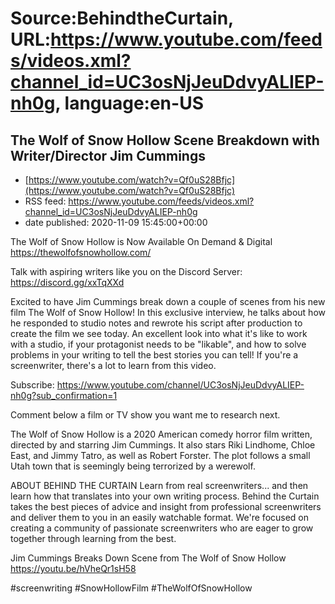 # Source:BehindtheCurtain, URL:https://www.youtube.com/feeds/videos.xml?channel_id=UC3osNjJeuDdvyALIEP-nh0g, language:en-US

## The Wolf of Snow Hollow Scene Breakdown with Writer/Director Jim Cummings
 - [https://www.youtube.com/watch?v=Qf0uS28Bfjc](https://www.youtube.com/watch?v=Qf0uS28Bfjc)
 - RSS feed: https://www.youtube.com/feeds/videos.xml?channel_id=UC3osNjJeuDdvyALIEP-nh0g
 - date published: 2020-11-09 15:45:00+00:00

The Wolf of Snow Hollow is Now Available On Demand & Digital https://thewolfofsnowhollow.com/

Talk with aspiring writers like you on the Discord Server: https://discord.gg/xxTqXXd

Excited to have Jim Cummings break down a couple of scenes from his new film The Wolf of Snow Hollow! In this exclusive interview, he talks about how he responded to studio notes and rewrote his script after production to create the film we see today.  An excellent look into what it's like to work with a studio, if your protagonist needs to be "likable", and how to solve problems in your writing to tell the best stories you can tell! If you're a screenwriter, there's a lot to learn from this video.

Subscribe: https://www.youtube.com/channel/UC3osNjJeuDdvyALIEP-nh0g?sub_confirmation=1

Comment below a film or TV show you want me to research next.

The Wolf of Snow Hollow is a 2020 American comedy horror film written, directed by and starring Jim Cummings. It also stars Riki Lindhome, Chloe East, and Jimmy Tatro, as well as Robert Forster. The plot follows a small Utah town that is seemingly being terrorized by a werewolf.

ABOUT BEHIND THE CURTAIN
Learn from real screenwriters... and then learn how that translates into your own writing process. Behind the Curtain takes the best pieces of advice and insight from professional screenwriters and deliver them to you in an easily watchable format. We're focused on creating a community of passionate screenwriters who are eager to grow together through learning from the best.

Jim Cummings Breaks Down Scene from The Wolf of Snow Hollow
https://youtu.be/hVheQr1sH58

#screenwriting #SnowHollowFilm #TheWolfOfSnowHollow

